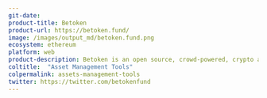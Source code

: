 ```yaml
---
git-date: 
product-title: Betoken
product-url: https://betoken.fund/
image: /images/output_md/betoken.fund.png
ecosystem: ethereum
platform: web
product-description: Betoken is an open source, crowd-powered, crypto asset management protocol connecting capital and talent. [Interview with Zefram Lou, co-founder of Betoken](/betoken).
coltitle:  "Asset Management Tools"
colpermalink: assets-management-tools
twitter: https://twitter.com/betokenfund
---
```


